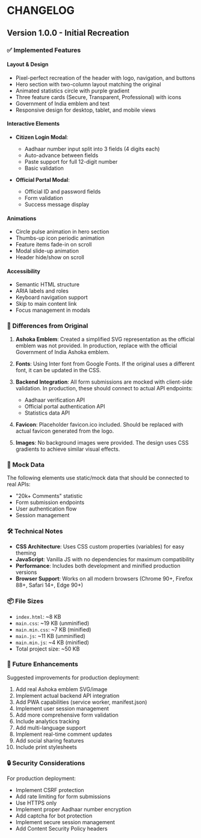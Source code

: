 # CHANGELOG

## Version 1.0.0 - Initial Recreation

### ✅ Implemented Features

#### Layout & Design
- Pixel-perfect recreation of the header with logo, navigation, and buttons
- Hero section with two-column layout matching the original
- Animated statistics circle with purple gradient
- Three feature cards (Secure, Transparent, Professional) with icons
- Government of India emblem and text
- Responsive design for desktop, tablet, and mobile views

#### Interactive Elements
- **Citizen Login Modal**: 
  - Aadhaar number input split into 3 fields (4 digits each)
  - Auto-advance between fields
  - Paste support for full 12-digit number
  - Basic validation

- **Official Portal Modal**:
  - Official ID and password fields
  - Form validation
  - Success message display

#### Animations
- Circle pulse animation in hero section
- Thumbs-up icon periodic animation
- Feature items fade-in on scroll
- Modal slide-up animation
- Header hide/show on scroll

#### Accessibility
- Semantic HTML structure
- ARIA labels and roles
- Keyboard navigation support
- Skip to main content link
- Focus management in modals

### 📝 Differences from Original

1. **Ashoka Emblem**: Created a simplified SVG representation as the official emblem was not provided. In production, replace with the official Government of India Ashoka emblem.

2. **Fonts**: Using Inter font from Google Fonts. If the original uses a different font, it can be updated in the CSS.

3. **Backend Integration**: All form submissions are mocked with client-side validation. In production, these should connect to actual API endpoints:
   - Aadhaar verification API
   - Official portal authentication API
   - Statistics data API

4. **Favicon**: Placeholder favicon.ico included. Should be replaced with actual favicon generated from the logo.

5. **Images**: No background images were provided. The design uses CSS gradients to achieve similar visual effects.

### 🔄 Mock Data

The following elements use static/mock data that should be connected to real APIs:
- "20k+ Comments" statistic
- Form submission endpoints
- User authentication flow
- Session management

### 🛠️ Technical Notes

- **CSS Architecture**: Uses CSS custom properties (variables) for easy theming
- **JavaScript**: Vanilla JS with no dependencies for maximum compatibility
- **Performance**: Includes both development and minified production versions
- **Browser Support**: Works on all modern browsers (Chrome 90+, Firefox 88+, Safari 14+, Edge 90+)

### 📦 File Sizes

- `index.html`: ~8 KB
- `main.css`: ~19 KB (unminified)
- `main.min.css`: ~7 KB (minified)
- `main.js`: ~11 KB (unminified)
- `main.min.js`: ~4 KB (minified)
- Total project size: ~50 KB

### 🚀 Future Enhancements

Suggested improvements for production deployment:
1. Add real Ashoka emblem SVG/image
2. Implement actual backend API integration
3. Add PWA capabilities (service worker, manifest.json)
4. Implement user session management
5. Add more comprehensive form validation
6. Include analytics tracking
7. Add multi-language support
8. Implement real-time comment updates
9. Add social sharing features
10. Include print stylesheets

### 🔒 Security Considerations

For production deployment:
- Implement CSRF protection
- Add rate limiting for form submissions
- Use HTTPS only
- Implement proper Aadhaar number encryption
- Add captcha for bot protection
- Implement secure session management
- Add Content Security Policy headers